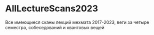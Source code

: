 # AllLectureScans2023
Все имеющиеся сканы лекций мехмата 2017-2023, веги за четыре семестра, собеседований и квантовых вещей
